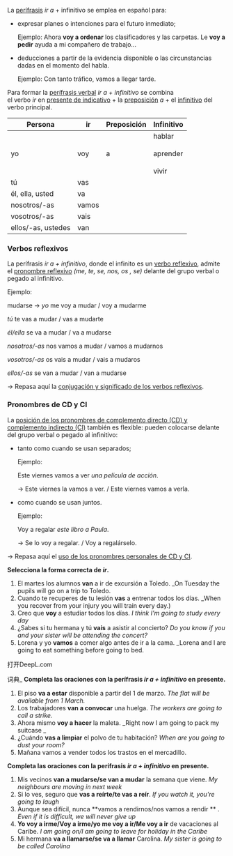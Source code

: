 La [perífrasis](https://espanol.lingolia.com/es/gramatica/verbos/perifrasis-verbales) _ir a_ + infinitivo se emplea en español para:

- expresar planes o intenciones para el futuro inmediato;
    
    Ejemplo:
    Ahora **voy a ordenar** los clasificadores y las carpetas.
    Le **voy a pedir** ayuda a mi compañero de trabajo...
    
- deducciones a partir de la evidencia disponible o las circunstancias dadas en el momento del habla.  
    
    Ejemplo:
    Con tanto tráfico, vamos a llegar tarde.

Para formar la [perífrasis verbal](https://espanol.lingolia.com/es/gramatica/verbos/perifrasis-verbales) _ir a + infinitivo_ se combina el verbo _ir_ en [presente de indicativo](https://espanol.lingolia.com/es/gramatica/tiempos/presente) + la [preposición](https://espanol.lingolia.com/es/gramatica/preposiciones "Las preposiciones en español") _a_ + el [infinitivo](https://espanol.lingolia.com/es/gramatica/verbos/infinitivo "El infinitivo en español") del verbo principal.

| Persona            | ir    | Preposición | Infinitivo                          |
| ------------------ | ----- | ----------- | ----------------------------------- |
| yo                 | voy   | a           | hablar<br><br>aprender<br><br>vivir |
| tú                 | vas   |             |                                     |
| él, ella, usted    | va    |             |                                     |
| nosotros/-as       | vamos |             |                                     |
| vosotros/-as       | vais  |             |                                     |
| ellos/-as, ustedes | van   |             |                                     |

### Verbos reflexivos

La perífrasis _ir a + infinitivo_, donde el infinito es un [verbo reflexivo](https://espanol.lingolia.com/es/gramatica/verbos/verbos-reflexivos), admite el [pronombre reflexivo](https://espanol.lingolia.com/es/gramatica/verbos/verbos-reflexivos) _(me, te, se, nos, os , se)_ delante del grupo verbal o pegado al infinitivo.

Ejemplo:

mudarse → _yo_ me voy a mudar / voy a mudarme

_tú_ te vas a mudar / vas a mudarte

_él/ella_ se va a mudar / va a mudarse

_nosotros/-as_ nos vamos a mudar / vamos a mudarnos

_vosotros/-as_ os vais a mudar / vais a mudaros

_ellos/-as_ se van a mudar / van a mudarse

→ Repasa aquí la [conjugación y significado de los verbos reflexivos](https://espanol.lingolia.com/es/gramatica/verbos/verbos-reflexivos).

### Pronombres de CD y CI

La [posición de los pronombres de complemento directo (CD) y complemento indirecto (CI)](https://espanol.lingolia.com/es/gramatica/pronombres-y-determinantes/pronombres-personales#ref-pospron) también es flexible: pueden colocarse delante del grupo verbal o pegado al infinitivo:

- tanto como cuando se usan separados;
    
    Ejemplo:
    
    Este viernes vamos a ver _una película de acción_.
    
    → Este viernes la vamos a ver. / Este viernes vamos a verla.
    
- como cuando se usan juntos.
    
    Ejemplo:
    
    Voy a regalar _este libro_ _a Paula_.
    
    → Se lo voy a regalar. / Voy a regalárselo.
    

→ Repasa aquí el [uso de los pronombres personales de CD y CI](https://espanol.lingolia.com/es/gramatica/pronombres-y-determinantes/pronombres-personales#ref-proncd).


**Selecciona la forma correcta de _ir_.**

1. El martes los alumnos **van** a ir de excursión a Toledo.
    _On Tuesday the pupils will go on a trip to Toledo.
2. Cuando te recuperes de tu lesión **vas** a entrenar todos los días. 
    _When you recover from your injury you will train every day.)
3. Creo que **voy** a estudiar todos los días.
    _I think I'm going to study every day_
4. ¿Sabes si tu hermana y tú **vais** a asistir al concierto?
    _Do you know if you and your sister will be attending the concert?_
5. Lorena y yo **vamos** a comer algo antes de ir a la cama.
    _Lorena and I are going to eat something before going to bed.

打开DeepL.com

词典_
****Completa las oraciones con la perífrasis _ir a + infinitivo_ en presente.****

1. El piso **va a estar** disponible a partir del 1 de marzo.
    _The flat will be available from 1 March._
2. Los trabajadores **van a convocar** una huelga.
    _The workers are going to call a strike._
3. Ahora mismo **voy a hacer** la maleta.
    _Right now I am going to pack my suitcase _
4. ¿Cuándo **vas a limpiar** el polvo de tu habitación?
    _When are you going to dust your room?_
5. Mañana vamos a vender todos los trastos en el mercadillo.

**Completa las oraciones con la perífrasis _ir a + infinitivo_ en presente.**

1. Mis vecinos **van a mudarse/se van a mudar** la semana que viene.
    _My neighbours are moving in next week_
2. Si lo ves, seguro que **vas a reírte/te vas a reír**.
    _If you watch it, you're going to laugh_
3. Aunque sea difícil, nunca **vamos a rendirnos/nos vamos a rendir ** .
    _Even if it is difficult, we will never give up_
4.  **Yo voy a irme/Voy a irme/yo me voy a ir/Me voy a ir** de vacaciones al Caribe.
    _I am going on/I am going to leave for holiday in the Caribe_
5. Mi hermana **va a llamarse/se va a llamar** Carolina.
    _My sister is going to be called Carolina_